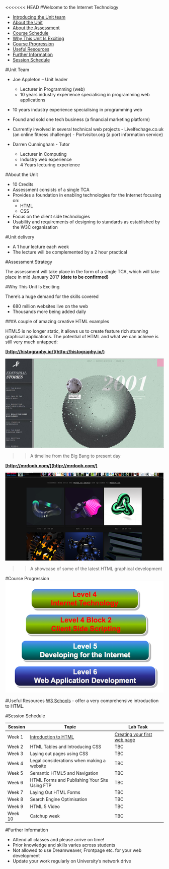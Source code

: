 <<<<<<< HEAD
#Welcome to the Internet Technology 
- [Introducing the Unit team](#unit-team)
- [About the Unit](#about-the-unit) 
- [About the Assessment](#about-the-assessment)
- [Course Schedule](#course-schedule)
- [Why This Unit Is Exciting](#why-this-unit-is-exciting)
- [Course Progression](#course-progression)
- [Useful Resources](#useful-resources)
- [Further Information](#further-information)
- [Session Schedule](#session-schedule)

#Unit Team

- Joe Appleton – Unit leader
	- Lecturer in Programming (web)
	- 10 years industry experience specialising in programming web applications
	
 - 10 years industry experience specialising in programming web
 - Found and sold one tech business (a financial marketing platform)
 - Currently involved in several technical web projects 
 		- Livelfechage.co.uk (an online fitness challenge) 
 		- Portvisitor.org  (a port information service)	  
- Darren Cunningham - Tutor
	- Lecturer in Computing 
	- Industry web experience 
	- 4 Years lecturing experience  		

#About the Unit 
- 10 Credits
- Assessment consists of a single TCA
- Provides a foundation in enabling technologies for the Internet focusing on:
	- HTML
	- CSS
- Focus on the client side technologies 
- Usability and requirements of designing to standards as established by the W3C organisation

#Unit delivery

-   A 1 hour lecture each week
-   The lecture will be complemented by a 2 hour practical


#Assessment Strategy 

The assessment will take place in the form of a single TCA, which will take place in mid January 2017 **(date to be confirmed)**

#Why This Unit Is Exciting 

There’s a huge demand for the skills covered
	
- 680 million websites live on the web 
- Thousands more being added daily

###A couple of amazing creative HTML examples 

HTML5 is no longer static, it allows us to create feature rich stunning graphical applications. The potential of HTML and what we can achieve is still very much untapped:

**[http://histography.io/](http://histography.io/)**

![](assets/histogram.jpg)
>> A timeline from the Big Bang to present day
 

**[http://mrdoob.com/](http://mrdoob.com/)**

![](assets/mrdoob.png)

>> A showcase of some of the latest HTML graphical development


#Course Progression 
![progression](assets/progression.png)

#Useful Resources
[W3 Schools](http://www.w3schools.com/html) - offer a very comprehensive introduction to HTML.

#Session Schedule 


Session | Topic    |  Lab Task|  
----    | -------- | -------- | 
Week 1  | <a href='sessions/session1/README.md'>Introduction to HTML </a> | <a href='sessions/session1/pratical.md'>Creating your first  web page </a>|
Week 2  | HTML Tables and  Introducing CSS  |  TBC  |
Week 3  | Laying out pages using CSS   |   TBC |
Week 4  | Legal considerations when making a website  | TBC |
Week 5  | Semantic HTML5 and Navigation | TBC |
Week 6  | HTML Forms and Publishing Your Site Using FTP | TBC| 
Week 7  | Laying Out HTML Forms | TBC | 
Week 8  | Search Engine Optimisation  | TBC | 
Week 9  | HTML 5 Video | TBC | 
Week 10 | Catchup week| TBC | 

#Further Information

- Attend all classes and please arrive on time!
- Prior knowledge and skills varies across students
- Not allowed to use Dreamweaver, Frontpage etc. for your web development
- Update your work regularly on University’s network drive

